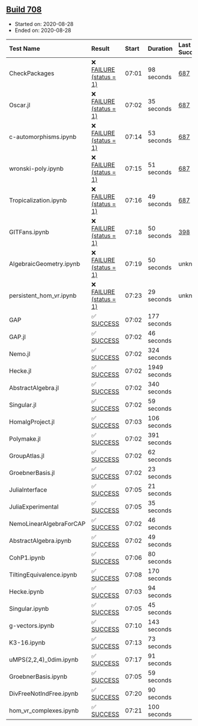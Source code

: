 ## [Build 708](https://oscarci.mathematik.uni-kl.de/job/oscar-stable/708/)

* Started on: 2020-08-28
* Ended on: 2020-08-28

| Test Name    | Result | Start | Duration | Last Success | First Failure |
|:-------------|:-------|:------|:---------|:-------------|:--------------|
| CheckPackages | ❌ [FAILURE (status = 1)](https://oscarci.mathematik.uni-kl.de/job/oscar-stable/708/artifact/logs/build-708/CheckPackages.log) | 07:01 | 98 seconds | [687](https://oscarci.mathematik.uni-kl.de/job/oscar-stable/687/) | [688](https://oscarci.mathematik.uni-kl.de/job/oscar-stable/688/) |
| Oscar.jl | ❌ [FAILURE (status = 1)](https://oscarci.mathematik.uni-kl.de/job/oscar-stable/708/artifact/logs/build-708/Oscar.jl.log) | 07:02 | 35 seconds | [687](https://oscarci.mathematik.uni-kl.de/job/oscar-stable/687/) | [688](https://oscarci.mathematik.uni-kl.de/job/oscar-stable/688/) |
| c-automorphisms.ipynb | ❌ [FAILURE (status = 1)](https://oscarci.mathematik.uni-kl.de/job/oscar-stable/708/artifact/logs/build-708/c-automorphisms.ipynb.log) | 07:14 | 53 seconds | [687](https://oscarci.mathematik.uni-kl.de/job/oscar-stable/687/) | [688](https://oscarci.mathematik.uni-kl.de/job/oscar-stable/688/) |
| wronski-poly.ipynb | ❌ [FAILURE (status = 1)](https://oscarci.mathematik.uni-kl.de/job/oscar-stable/708/artifact/logs/build-708/wronski-poly.ipynb.log) | 07:15 | 51 seconds | [687](https://oscarci.mathematik.uni-kl.de/job/oscar-stable/687/) | [688](https://oscarci.mathematik.uni-kl.de/job/oscar-stable/688/) |
| Tropicalization.ipynb | ❌ [FAILURE (status = 1)](https://oscarci.mathematik.uni-kl.de/job/oscar-stable/708/artifact/logs/build-708/Tropicalization.ipynb.log) | 07:16 | 49 seconds | [687](https://oscarci.mathematik.uni-kl.de/job/oscar-stable/687/) | [688](https://oscarci.mathematik.uni-kl.de/job/oscar-stable/688/) |
| GITFans.ipynb | ❌ [FAILURE (status = 1)](https://oscarci.mathematik.uni-kl.de/job/oscar-stable/708/artifact/logs/build-708/GITFans.ipynb.log) | 07:18 | 50 seconds | [398](https://oscarci.mathematik.uni-kl.de/job/oscar-stable/398/) | [399](https://oscarci.mathematik.uni-kl.de/job/oscar-stable/399/) |
| AlgebraicGeometry.ipynb | ❌ [FAILURE (status = 1)](https://oscarci.mathematik.uni-kl.de/job/oscar-stable/708/artifact/logs/build-708/AlgebraicGeometry.ipynb.log) | 07:19 | 50 seconds | unknown | unknown |
| persistent_hom_vr.ipynb | ❌ [FAILURE (status = 1)](https://oscarci.mathematik.uni-kl.de/job/oscar-stable/708/artifact/logs/build-708/persistent_hom_vr.ipynb.log) | 07:23 | 29 seconds | unknown | unknown |
| GAP | ✅ [SUCCESS](https://oscarci.mathematik.uni-kl.de/job/oscar-stable/708/artifact/logs/build-708/GAP.log) | 07:02 | 177 seconds |  |  |
| GAP.jl | ✅ [SUCCESS](https://oscarci.mathematik.uni-kl.de/job/oscar-stable/708/artifact/logs/build-708/GAP.jl.log) | 07:02 | 46 seconds |  |  |
| Nemo.jl | ✅ [SUCCESS](https://oscarci.mathematik.uni-kl.de/job/oscar-stable/708/artifact/logs/build-708/Nemo.jl.log) | 07:02 | 324 seconds |  |  |
| Hecke.jl | ✅ [SUCCESS](https://oscarci.mathematik.uni-kl.de/job/oscar-stable/708/artifact/logs/build-708/Hecke.jl.log) | 07:02 | 1949 seconds |  |  |
| AbstractAlgebra.jl | ✅ [SUCCESS](https://oscarci.mathematik.uni-kl.de/job/oscar-stable/708/artifact/logs/build-708/AbstractAlgebra.jl.log) | 07:02 | 340 seconds |  |  |
| Singular.jl | ✅ [SUCCESS](https://oscarci.mathematik.uni-kl.de/job/oscar-stable/708/artifact/logs/build-708/Singular.jl.log) | 07:02 | 59 seconds |  |  |
| HomalgProject.jl | ✅ [SUCCESS](https://oscarci.mathematik.uni-kl.de/job/oscar-stable/708/artifact/logs/build-708/HomalgProject.jl.log) | 07:03 | 106 seconds |  |  |
| Polymake.jl | ✅ [SUCCESS](https://oscarci.mathematik.uni-kl.de/job/oscar-stable/708/artifact/logs/build-708/Polymake.jl.log) | 07:02 | 391 seconds |  |  |
| GroupAtlas.jl | ✅ [SUCCESS](https://oscarci.mathematik.uni-kl.de/job/oscar-stable/708/artifact/logs/build-708/GroupAtlas.jl.log) | 07:02 | 62 seconds |  |  |
| GroebnerBasis.jl | ✅ [SUCCESS](https://oscarci.mathematik.uni-kl.de/job/oscar-stable/708/artifact/logs/build-708/GroebnerBasis.jl.log) | 07:02 | 23 seconds |  |  |
| JuliaInterface | ✅ [SUCCESS](https://oscarci.mathematik.uni-kl.de/job/oscar-stable/708/artifact/logs/build-708/JuliaInterface.log) | 07:05 | 21 seconds |  |  |
| JuliaExperimental | ✅ [SUCCESS](https://oscarci.mathematik.uni-kl.de/job/oscar-stable/708/artifact/logs/build-708/JuliaExperimental.log) | 07:05 | 35 seconds |  |  |
| NemoLinearAlgebraForCAP | ✅ [SUCCESS](https://oscarci.mathematik.uni-kl.de/job/oscar-stable/708/artifact/logs/build-708/NemoLinearAlgebraForCAP.log) | 07:02 | 46 seconds |  |  |
| AbstractAlgebra.ipynb | ✅ [SUCCESS](https://oscarci.mathematik.uni-kl.de/job/oscar-stable/708/artifact/logs/build-708/AbstractAlgebra.ipynb.log) | 07:02 | 49 seconds |  |  |
| CohP1.ipynb | ✅ [SUCCESS](https://oscarci.mathematik.uni-kl.de/job/oscar-stable/708/artifact/logs/build-708/CohP1.ipynb.log) | 07:06 | 80 seconds |  |  |
| TiltingEquivalence.ipynb | ✅ [SUCCESS](https://oscarci.mathematik.uni-kl.de/job/oscar-stable/708/artifact/logs/build-708/TiltingEquivalence.ipynb.log) | 07:08 | 170 seconds |  |  |
| Hecke.ipynb | ✅ [SUCCESS](https://oscarci.mathematik.uni-kl.de/job/oscar-stable/708/artifact/logs/build-708/Hecke.ipynb.log) | 07:03 | 94 seconds |  |  |
| Singular.ipynb | ✅ [SUCCESS](https://oscarci.mathematik.uni-kl.de/job/oscar-stable/708/artifact/logs/build-708/Singular.ipynb.log) | 07:05 | 45 seconds |  |  |
| g-vectors.ipynb | ✅ [SUCCESS](https://oscarci.mathematik.uni-kl.de/job/oscar-stable/708/artifact/logs/build-708/g-vectors.ipynb.log) | 07:10 | 143 seconds |  |  |
| K3-16.ipynb | ✅ [SUCCESS](https://oscarci.mathematik.uni-kl.de/job/oscar-stable/708/artifact/logs/build-708/K3-16.ipynb.log) | 07:13 | 73 seconds |  |  |
| uMPS(2,2,4)_0dim.ipynb | ✅ [SUCCESS](https://oscarci.mathematik.uni-kl.de/job/oscar-stable/708/artifact/logs/build-708/uMPS-2-2-4-_0dim.ipynb.log) | 07:17 | 91 seconds |  |  |
| GroebnerBasis.ipynb | ✅ [SUCCESS](https://oscarci.mathematik.uni-kl.de/job/oscar-stable/708/artifact/logs/build-708/GroebnerBasis.ipynb.log) | 07:05 | 59 seconds |  |  |
| DivFreeNotIndFree.ipynb | ✅ [SUCCESS](https://oscarci.mathematik.uni-kl.de/job/oscar-stable/708/artifact/logs/build-708/DivFreeNotIndFree.ipynb.log) | 07:20 | 90 seconds |  |  |
| hom_vr_complexes.ipynb | ✅ [SUCCESS](https://oscarci.mathematik.uni-kl.de/job/oscar-stable/708/artifact/logs/build-708/hom_vr_complexes.ipynb.log) | 07:21 | 100 seconds |  |  |
